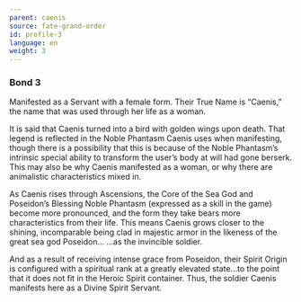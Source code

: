 ```yaml
---
parent: caenis
source: fate-grand-order
id: profile-3
language: en
weight: 3
---
```


### Bond 3

Manifested as a Servant with a female form. Their True Name is “Caenis,” the name that was used through her life as a woman.

It is said that Caenis turned into a bird with golden wings upon death. That legend is reflected in the Noble Phantasm Caenis uses when manifesting, though there is a possibility that this is because of the Noble Phantasm’s intrinsic special ability to transform the user’s body at will had gone berserk. This may also be why Caenis manifested as a woman, or why there are animalistic characteristics mixed in.

As Caenis rises through Ascensions, the Core of the Sea God and Poseidon’s Blessing Noble Phantasm (expressed as a skill in the game) become more pronounced, and the form they take bears more characteristics from their life. This means Caenis grows closer to the shining, incomparable being clad in majestic armor in the likeness of the great sea god Poseidon…
…as the invincible soldier.

And as a result of receiving intense grace from Poseidon, their Spirit Origin is configured with a spiritual rank at a greatly elevated state…to the point that it does not fit in the Heroic Spirit container. Thus, the soldier Caenis manifests here as a Divine Spirit Servant.
